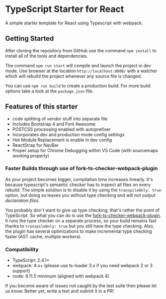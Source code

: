 # TypeScript Starter for React

A simple starter template for React using Typescript with webpack.

## Getting Started
After cloning the repository from GitHub use the command `npm install` to install all of the tools and dependencies. 

The command `npm run start` will compile and launch the project in dev mode.  Use browser at the location `http://localhost:8080/` with a watcher which will rebuild the project whenever any source file is changed. 

You can use `npm run build` to create a production build. For more build options take a look at the `package.json` file.

## Features of this starter

* code splitting of vendor stuff into separate file
* Includes Bootstrap 4 and Font Awesome
* POSTCSS processing enabled with autoprefixer
* Incorporates dev and production mode config settings
* Hot Module Replacement is enable in dev config
* ReactStrap for NavBar
* Proper setup for Chrome Debugging within VS Code (with sourcemaps working properly)

### Faster Builds through use of fork-ts-checker-webpack-plugin

As your project becomes bigger, compilation time increases linearly. It's because typescript's semantic checker has to inspect all files on every rebuild. The simple solution is to disable it by using the `transpileOnly: true` option, but doing so leaves you without type checking and *will not output declaration files*.

You probably don't want to give up type checking; that's rather the point of TypeScript. So what you can do is use the [fork-ts-checker-webpack-plugin](https://github.com/Realytics/fork-ts-checker-webpack-plugin). It runs the type checker on a separate process, so your build remains fast thanks to `transpileOnly: true` but you still have the type checking. Also, the plugin has several optimizations to make incremental type checking faster (AST cache, multiple workers).




### Compatibility

* TypeScript: 2.4.1+
* webpack: 4.x+ (please use ts-loader 3.x if you need webpack 2 or 3 support)
* node: 6.11.5 minimum (aligned with webpack 4)



If you become aware of issues not caught by the test suite then please let us know. Better yet, write a test and submit it in a PR!

